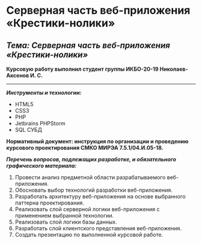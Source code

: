 # Серверная часть веб-приложения «Крестики-нолики»

## **_Тема: Серверная часть веб-приложения «Крестики-нолики»_**

**Курсовую работу выполнил студент группы ИКБО-20-19 Николаев-Аксенов И. С.**

---

**_Инструменты и технологии:_**

 - HTML5
 - CSS3
 - PHP
 - Jetbrains PHPStorm
 - SQL СУБД

**Нормативный документ: инструкция по организации и проведению курсового проектирования СМКО МИРЭА 7.5.1/04.И.05-18.**

**_Перечень вопросов, подлежащих разработке, и обязательного графического материала:_**

1. Провести анализ предметной области разрабатываемого веб-приложения.
2. Обосновать выбор технологий разработки веб-приложения.
3. Разработать архитектуру веб-приложения на основе выбранного паттерна проектирования.
4. Реализовать слой серверной логики веб-приложения с применением выбранной технологии.
5. Реализовать слой логики базы данных.
6. Разработать слой клиентского представления веб-приложения.
7. Создать презентацию по выполненной курсовой работе.
